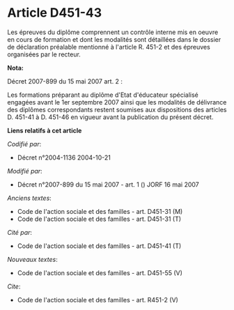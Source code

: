 # Article D451-43

Les épreuves du diplôme comprennent un contrôle interne mis en oeuvre en cours de formation et dont les modalités sont
détaillées dans le dossier de déclaration préalable mentionné à l'article R. 451-2 et des épreuves organisées par le recteur.

**Nota:**

Décret 2007-899 du 15 mai 2007 art. 2 : 

Les formations préparant au diplôme d'Etat d'éducateur spécialisé engagées avant le 1er septembre 2007 ainsi que les
modalités de délivrance des diplômes correspondants restent soumises aux dispositions des articles D. 451-41 à D. 451-46 en
vigueur avant la publication du présent décret.

**Liens relatifs à cet article**

_Codifié par_:

  - Décret n°2004-1136 2004-10-21

_Modifié par_:

  - Décret n°2007-899 du 15 mai 2007 - art. 1 () JORF 16 mai 2007

_Anciens textes_:

  - Code de l'action sociale et des familles - art. D451-31 (M)
  - Code de l'action sociale et des familles - art. D451-31 (T)

_Cité par_:

  - Code de l'action sociale et des familles - art. D451-41 (T)

_Nouveaux textes_:

  - Code de l'action sociale et des familles - art. D451-55 (V)

_Cite_:

  - Code de l'action sociale et des familles - art. R451-2 (V)
